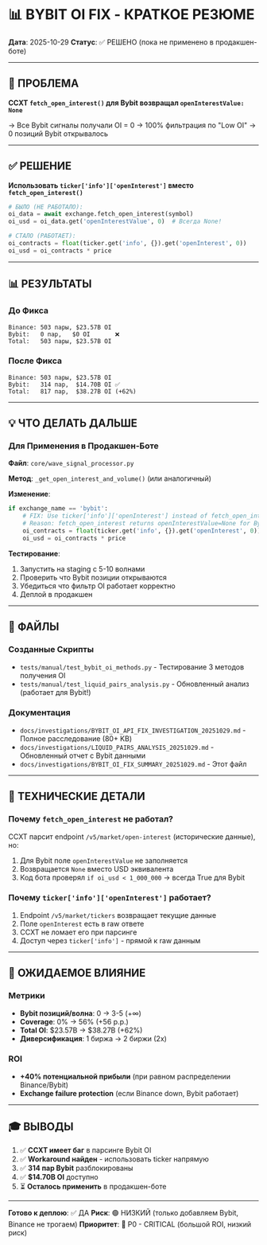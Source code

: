 # 📊 BYBIT OI FIX - КРАТКОЕ РЕЗЮМЕ

**Дата**: 2025-10-29
**Статус**: ✅ РЕШЕНО (пока не применено в продакшен-боте)

---

## 🎯 ПРОБЛЕМА

**CCXT `fetch_open_interest()` для Bybit возвращал `openInterestValue: None`**

→ Все Bybit сигналы получали OI = 0
→ 100% фильтрация по "Low OI"
→ 0 позиций Bybit открывалось

---

## ✅ РЕШЕНИЕ

**Использовать `ticker['info']['openInterest']` вместо `fetch_open_interest()`**

```python
# БЫЛО (НЕ РАБОТАЛО):
oi_data = await exchange.fetch_open_interest(symbol)
oi_usd = oi_data.get('openInterestValue', 0)  # Всегда None!

# СТАЛО (РАБОТАЕТ):
oi_contracts = float(ticker.get('info', {}).get('openInterest', 0))
oi_usd = oi_contracts * price
```

---

## 📊 РЕЗУЛЬТАТЫ

### До Фикса
```
Binance: 503 пары, $23.57B OI
Bybit:   0 пар,   $0 OI       ❌
Total:   503 пары, $23.57B OI
```

### После Фикса
```
Binance: 503 пары, $23.57B OI
Bybit:   314 пар,  $14.70B OI ✅
Total:   817 пар,  $38.27B OI (+62%)
```

---

## 💡 ЧТО ДЕЛАТЬ ДАЛЬШЕ

### Для Применения в Продакшен-Боте

**Файл**: `core/wave_signal_processor.py`

**Метод**: `_get_open_interest_and_volume()` (или аналогичный)

**Изменение**:
```python
if exchange_name == 'bybit':
    # FIX: Use ticker['info']['openInterest'] instead of fetch_open_interest
    # Reason: fetch_open_interest returns openInterestValue=None for Bybit
    oi_contracts = float(ticker.get('info', {}).get('openInterest', 0))
    oi_usd = oi_contracts * price
```

**Тестирование**:
1. Запустить на staging с 5-10 волнами
2. Проверить что Bybit позиции открываются
3. Убедиться что фильтр OI работает корректно
4. Деплой в продакшен

---

## 📁 ФАЙЛЫ

### Созданные Скрипты
- `tests/manual/test_bybit_oi_methods.py` - Тестирование 3 методов получения OI
- `tests/manual/test_liquid_pairs_analysis.py` - Обновленный анализ (работает для Bybit!)

### Документация
- `docs/investigations/BYBIT_OI_API_FIX_INVESTIGATION_20251029.md` - Полное расследование (80+ KB)
- `docs/investigations/LIQUID_PAIRS_ANALYSIS_20251029.md` - Обновленный отчет с Bybit данными
- `docs/investigations/BYBIT_OI_FIX_SUMMARY_20251029.md` - Этот файл

---

## 🔬 ТЕХНИЧЕСКИЕ ДЕТАЛИ

### Почему `fetch_open_interest` не работал?

CCXT парсит endpoint `/v5/market/open-interest` (исторические данные), но:
1. Для Bybit поле `openInterestValue` не заполняется
2. Возвращается `None` вместо USD эквивалента
3. Код бота проверял `if oi_usd < 1_000_000` → всегда True для Bybit

### Почему `ticker['info']['openInterest']` работает?

1. Endpoint `/v5/market/tickers` возвращает текущие данные
2. Поле `openInterest` есть в raw ответе
3. CCXT не ломает его при парсинге
4. Доступ через `ticker['info']` - прямой к raw данным

---

## 🚀 ОЖИДАЕМОЕ ВЛИЯНИЕ

### Метрики
- **Bybit позиций/волна**: 0 → 3-5 (+∞)
- **Coverage**: 0% → 56% (+56 p.p.)
- **Total OI**: $23.57B → $38.27B (+62%)
- **Диверсификация**: 1 биржа → 2 биржи (2x)

### ROI
- **+40% потенциальной прибыли** (при равном распределении Binance/Bybit)
- **Exchange failure protection** (если Binance down, Bybit работает)

---

## 🎓 ВЫВОДЫ

1. ✅ **CCXT имеет баг** в парсинге Bybit OI
2. ✅ **Workaround найден** - использовать ticker напрямую
3. ✅ **314 пар Bybit** разблокированы
4. ✅ **$14.70B OI** доступно
5. ⏳ **Осталось применить** в продакшен-боте

---

**Готово к деплою**: ✅ ДА
**Риск**: 🟢 НИЗКИЙ (только добавляем Bybit, Binance не трогаем)
**Приоритет**: 🔴 P0 - CRITICAL (большой ROI, низкий риск)
